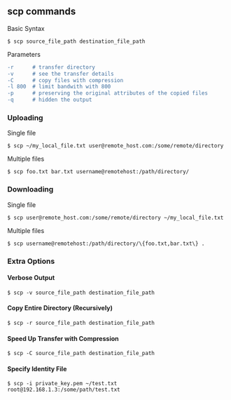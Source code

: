 ## scp commands

Basic Syntax

```
$ scp source_file_path destination_file_path
```
Parameters

```diff
-r      # transfer directory 
-v      # see the transfer details
-C      # copy files with compression
-l 800  # limit bandwith with 800
-p      # preserving the original attributes of the copied files
-q      # hidden the output
```

### Uploading

Single file
```
$ scp ~/my_local_file.txt user@remote_host.com:/some/remote/directory
```

Multiple files
```
$ scp foo.txt bar.txt username@remotehost:/path/directory/
```

### Downloading

Single file
```
$ scp user@remote_host.com:/some/remote/directory ~/my_local_file.txt
```

Multiple files
```
$ scp username@remotehost:/path/directory/\{foo.txt,bar.txt\} .
```


### Extra Options

#### Verbose Output

```
$ scp -v source_file_path destination_file_path
```

#### Copy Entire Directory (Recursively)

```
$ scp -r source_file_path destination_file_path
```

#### Speed Up Transfer with Compression

```
$ scp -C source_file_path destination_file_path
```

#### Specify Identity File

```
$ scp -i private_key.pem ~/test.txt root@192.168.1.3:/some/path/test.txt
```
